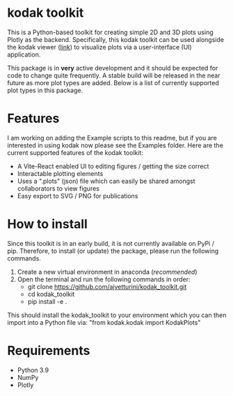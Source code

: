 # kodak toolkit
This is a Python-based toolkit for creating simple 2D and 3D plots using Plotly as the backend. Specifically, this kodak toolkit can be used alongside the kodak viewer ([link](https://ajvetturini.github.io/kodak/)) to visualize plots via a user-interface (UI) application.

This package is in **very** active development and it should be expected for code to change quite frequently. A stable build will be released in the near future as more plot types are added. Below is a list of currently supported plot types in this package.

# Features
I am working on adding the Example scripts to this readme, but if you are interested in using kodak now please see the Examples folder. Here are the current supported features of the kodak toolkit:

- A Vite-React enabled UI to editing figures / getting the size correct
- Interactable plotting elements 
- Uses a ".plots" (json) file which can easily be shared amongst collaborators to view figures
- Easy export to SVG / PNG for publications

# How to install
Since this toolkit is in an early build, it is not currently available on PyPi / pip. Therefore, to install (or update) the package, please run the following commands.
1) Create a new virtual environment in anaconda (_recommended_)  
2) Open the terminal and run the following commands in order:
   - git clone https://github.com/ajvetturini/kodak_toolkit.git
   - cd kodak_toolkit
   - pip install -e .

This should install the kodak_toolkit to your environment which you can then import into a Python file via:
"from kodak.kodak import KodakPlots"

# Requirements
- Python 3.9
- NumPy
- Plotly
